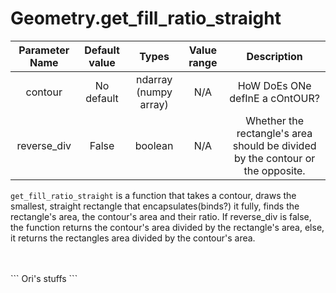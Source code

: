 # Geometry.get_fill_ratio_straight


| Parameter Name | Default value | Types | Value range | Description | 
| :---: | :---: | :---: | :---: | :---: |
| contour | No default | ndarray (numpy array) | N/A | HoW DoEs ONe defInE a cOntOUR? |
| reverse_div | False | boolean | N/A | Whether the rectangle's area should be divided by the contour or the opposite. |


`get_fill_ratio_straight` is a function that takes a contour, draws the smallest, straight rectangle that encapsulates(binds?) it fully, 
finds the rectangle's area, the contour's area and their ratio. If reverse_div is false, the function returns the contour's area divided 
by the rectangle's area, else, it returns the rectangles area divided by the contour's area.

</br>
</br>
```
Ori's stuffs
```
